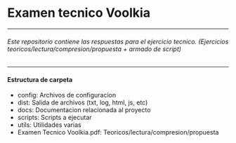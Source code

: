 <h1> Examen tecnico Voolkia </h1>

<hr>

<h6> Este repositorio contiene las respuestas para el ejercicio tecnico. (Ejercicios teoricos/lectura/compresion/propuesta + armado de script) </h6>

<hr>

<h4> Estructura de carpeta </h4>

<ul>
    
<li>config: Archivos de configuracion</li>
<li>dist: Salida de archivos (txt, log, html, js, etc)</li>
<li>docs: Documentacion relacionada al proyecto</li>
<li>scripts: Scripts a ejecutar</li>
<li>utils: Utilidades varias</li>
<li>Examen Tecnico Voolkia.pdf: Teoricos/lectura/compresion/propuesta</li>
</ul>
